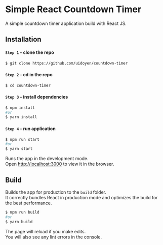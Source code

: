# Simple React Countdown Timer

A simple ​countdown timer application build with React JS.

## Installation

#### `Step 1` - clone the repo

```bash
$ git clone https://github.com/uidoyen/countdown-timer
```

#### `Step 2` - cd in the repo

```bash
$ cd countdown-timer
```

#### `Step 3` - install dependencies

```bash
$ npm install
#or
$ yarn install
```

#### `Step 4` - run application

```bash
$ npm run start
#or
$ yarn start
```

Runs the app in the development mode.<br />
Open [http://localhost:3000](http://localhost:3000) to view it in the browser.

## Build

Builds the app for production to the `build` folder.<br />
It correctly bundles React in production mode and optimizes the build for the best performance.

```bash
$ npm run build
#or
$ yarn build
```

The page will reload if you make edits.<br />
You will also see any lint errors in the console.
